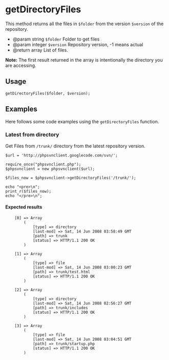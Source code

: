 # getDirectoryFiles #

This method returns all the files in `$folder` from the version `$version` of the repository.
  * @param string  `$folder` Folder to get files
  * @param integer `$version` Repository version, -1 means actual
  * @return array List of files.

**Note:** The first result returned in the array is intentionally the directory you are accessing.

## Usage ##
```
getDirectoryFiles($folder, $version);
```

## Examples ##
Here follows some code examples using the `getDirectoryFiles` function.

### Latest from directory ###
Get Files from `/trunk/` directory from the latest repository version.

```
$url = 'http://phpsvnclient.googlecode.com/svn/';

require_once("phpsvnclient.php");
$phpsvnclient = new phpsvnclient($url);

$files_now = $phpsvnclient->getDirectoryFiles('/trunk/');

echo "<pre>\n";
print_r($files_now);
echo "</pre>\n";
```

#### Expected results ####

```
    [0] => Array
        (
            [type] => directory
            [last-mod] => Sat, 14 Jun 2008 03:58:49 GMT
            [path] => trunk
            [status] => HTTP/1.1 200 OK
        )

    [1] => Array
        (
            [type] => file
            [last-mod] => Sat, 14 Jun 2008 03:00:23 GMT
            [path] => trunk/test.html
            [status] => HTTP/1.1 200 OK
        )

    [2] => Array
        (
            [type] => directory
            [last-mod] => Sat, 14 Jun 2008 02:56:27 GMT
            [path] => trunk/includes
            [status] => HTTP/1.1 200 OK
        )

    [3] => Array
        (
            [type] => file
            [last-mod] => Sat, 14 Jun 2008 03:04:51 GMT
            [path] => trunk/startup.php
            [status] => HTTP/1.1 200 OK
        )
```
